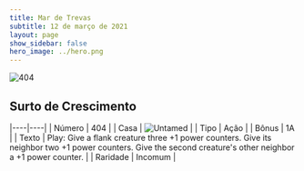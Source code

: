 ```yaml
---
title: Mar de Trevas
subtitle: 12 de março de 2021
layout: page
show_sidebar: false
hero_image: ../hero.png
---
```


![404](https://cdn.keyforgegame.com/media/card_front/pt/496_404_89G8P7PMGG8_pt.png)

## Surto de Crescimento

|----|----|
| Número | 404 |
| Casa | ![Untamed](https://archonarcana.com/images/thumb/b/bd/Untamed.png/22px-Untamed.png "Indomados") |
| Tipo | Ação |
| Bônus | 1A |
| Texto | Play: Give a flank creature three +1 power counters. Give its neighbor two +1 power counters. Give the second creature's other neighbor a +1 power counter. |
| Raridade | Incomum |
